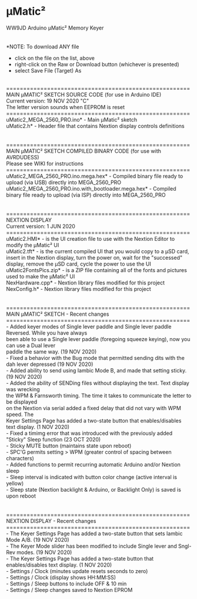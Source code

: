 # µMatic²
WW9JD Arduino µMatic² Memory Keyer <br>
<br>
<br>
*NOTE: To download ANY file
- click on the file on the list, above
- right-click on the Raw or Download button (whichever is presented)
- select Save File (Target) As
<br>
======================================================<br>
MAIN µMATIC² SKETCH SOURCE CODE (for use in Arduino IDE) <br>
Current version: 19 NOV 2020 "C"<br>
The letter version sounds when EEPROM is reset<br>
======================================================<br>
uMatic2_MEGA_2560_PRO.ino* - Main µMatic² sketch<br>
uMatic2.h* - Header file that contains Nextion display controls definitions<br>
<br>
<br>
======================================================<br>
MAIN µMATIC² SKETCH COMPILED BINARY CODE (for use with AVRDUDESS)<br>
  Please see WIKI for instructions<br>
======================================================<br>
uMatic2_MEGA_2560_PRO.ino.mega.hex* - Compiled binary file ready to upload (via USB) directly into MEGA_2560_PRO<br>
uMatic2_MEGA_2560_PRO.ino.with_bootloader.mega.hex* - Compiled binary file ready to upload (via ISP) directly into MEGA_2560_PRO<br>
<br>
<br>
======================================================<br>
NEXTION DISPLAY  <br>
Current version: 1 JUN 2020<br>
======================================================<br>
uMatic2.HMI* - is the UI creation file to use with the Nextion Editor to modify the µMatic² UI <br>
uMatic2.tft* - is the current compiled UI that you would copy to a µSD card, insert in the Nextion display, turn the power on, wait for the "successed" display, remove the µSD card, cycle the power to use the UI <br>
uMatic2FontsPics.zip* - is a ZIP file containing all of the fonts and pictures used to make the µMatic² UI<br>
NexHardware.cpp* - Nextion library files modified for this project<br>
NexConfig.h* - Nextion library files modified for this project<br>
<br>
<br>
======================================================<br>
MAIN µMATIC² SKETCH - Recent changes <br>
======================================================<br>
- Added keyer modes of Single lever paddle and Single lever paddle Reversed. While you have always <br>
  been able to use a Single lever paddle (foregoing squeeze keying), now you can use a Dual lever <br>
  paddle the same way. (19 NOV 2020) <br>
- Fixed a behavior with the Bug mode that permitted sending dits with the dah lever depressed (19 NOV 2020) <br>  
- Added ability to send using Iambic Mode B, and made that setting sticky. (19 NOV 2020) <br>
- Added the ability of SENDing files without displaying the text. Text display was wrecking <br>
  the WPM & Farnsworth timing. The time it takes to communicate the letter to be displayed<br>
  on the Nextion via serial added a fixed delay that did not vary with WPM speed. The<br>
  Keyer Settings Page has added a two-state button that enables/disables text display. (1 NOV 2020)<br>
- Fixed a timimg error that was introduced with the previously added "Sticky" Sleep function  (23 OCT 2020)<br>
- Sticky MUTE button (maintains state upon reboot)<br>
- SPC'G permits setting > WPM (greater control of spacing between characters)<br>
- Added functions to permit recurring automatic Arduino and/or Nextion sleep <br>
- Sleep interval is indicated with button color change (active interval is yellow)<br>
- Sleep state (Nextion backlight & Arduino, or Backlight Only) is saved is upon reboot<br>
<br>
<br>
======================================================<br>
NEXTION DISPLAY - Recent changes   <br>
======================================================<br>
- The Keyer Settings Page has added a two-state button that sets Iambic Mode A/B. (19 NOV 2020)<br>
- The Keyer Mode slider has been modified to include Single lever and Sngl-Rev modes. (19 NOV 2020)<br>
- The Keyer Settings Page has added a two-state button that enables/disables text display. (1 NOV 2020)<br>
- Settings / Clock (minutes update resets seconds to zero)<br>
- Settings / Clock (display shows HH:MM:SS)<br>
- Settings / Sleep buttons to include OFF & 10 min<br>
- Settings / Sleep changes saved to Nextion EPROM<br>
<br>
<br>
<br>
<br>
